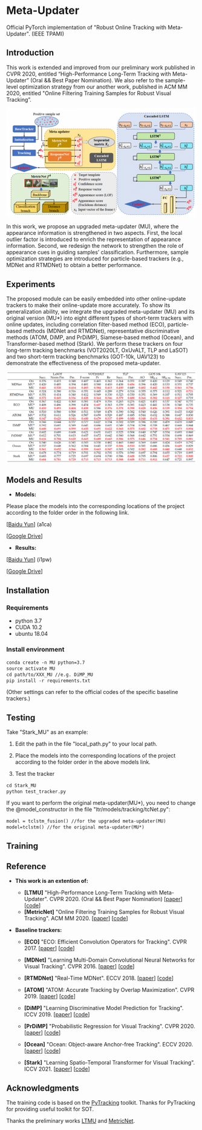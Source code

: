 # Meta-Updater
Official PyTorch implementation of "Robust Online Tracking with Meta-Updater". (IEEE TPAMI)

## Introduction

This work is extended and improved from our preliminary work published in CVPR 2020, entitled “High-Performance Long-Term Tracking with Meta-Updater” (Oral && Best Paper Nomination). We also refer to the sample-level optimization strategy from our another work, published in ACM MM 2020, entitled "Online Filtering Training Samples for Robust Visual Tracking”.

![MU figure](framework.png)

In this work, we propose an upgraded meta-updater (MU), where the appearance information is strengthened in two aspects. First, the local outlier factor is introduced to enrich the representation of appearance information. Second, we redesign the network to strengthen the role of appearance cues in guiding samples’ classification. Furthermore, sample optimization strategies are introduced for particle-based trackers (e.g., MDNet and RTMDNet) to obtain a better performance.

## Experiments
The proposed module can be easily embedded into other online-update trackers to make their online-update more accurately.
To show its generalization ability, we integrate the upgraded meta-updater (MU) and its original version (MU*) into eight different types of short-term trackers with online updates, including correlation filter-based method (ECO), particle-based methods (MDNet and RTMDNet), representative discriminative methods (ATOM, DiMP, and PrDiMP), Siamese-based method (Ocean), and Transformer-based method (Stark). We perform these trackers on four long-term tracking benchmarks (VOT2020LT, OxUvALT, TLP and LaSOT) and two short-term tracking benchmarks (GOT-10k, UAV123) to demonstrate the effectiveness of the proposed meta-updater.

![Experiments](results.png)

## Models and Results
* **Models:**

Please place the models into the corresponding locations of the project according to the folder order in the following link.

[[Baidu Yun](https://pan.baidu.com/s/16Eqpi0AXuI8z55vy9y2iFg)] (a1ca)

[[Google Drive](https://drive.google.com/drive/folders/1YYysWZBeviJ7nBRwy4c0ZTEpnPoHGIkc?usp=sharing)]

* **Results:**

[[Baidu Yun](https://pan.baidu.com/s/1wGcuFnO0CIHzTwXf2kpttQ)] (i1pw)

[[Google Drive](https://drive.google.com/drive/folders/1HlTgpGNbZr0TUJTxJp0axScyoi9rT-He?usp=sharing)]

## Installation

### Requirements
* python 3.7
* CUDA 10.2
* ubuntu 18.04

### Install environment
```
conda create -n MU python=3.7
source activate MU
cd path/to/XXX_MU //e.g. DiMP_MU
pip install -r requirements.txt
```
(Other settings can refer to the official codes of the specific baseline trackers.)

## Testing
Take "Stark_MU" as an example:
1. Edit the path in the file "local_path.py" to your local path.

2. Place the models into the corresponding locations of the project according to the folder order in the above models link.

3. Test the tracker
```
cd Stark_MU
python test_tracker.py
```
If you want to perform the original meta-updater(MU*), you need to change the @model_constructor in the file "ltr/models/tracking/tcNet.py":
```
model = tclstm_fusion() //for the upgraded meta-updater(MU)
model=tclstm() //for the original meta-updater(MU*)
```

## Training

## Reference
* **This work is an extention of:**
  * **[LTMU]** "High-Performance Long-Term Tracking with Meta-Updater". CVPR 2020. (Oral && Best Paper Nomination)
  [[paper](https://openaccess.thecvf.com/content_CVPR_2020/papers/Dai_High-Performance_Long-Term_Tracking_With_Meta-Updater_CVPR_2020_paper.pdf)]
  [[code](https://github.com/Daikenan/LTMU)]
  * **[MetricNet]** "Online Filtering Training Samples for Robust Visual Tracking". ACM MM 2020.
  [[paper](https://static.aminer.cn/storage/pdf/acm/20/mm/10.1145/3394171.3413930.pdf)]
  [[code](https://github.com/zj5559/MetricNet)]
  
* **Baseline trackers:**
  * **[ECO]** "ECO: Efficient Convolution Operators for Tracking". CVPR 2017.
  [[paper](https://openaccess.thecvf.com/content_cvpr_2017/papers/Danelljan_ECO_Efficient_Convolution_CVPR_2017_paper.pdf)]
  [[code](https://github.com/visionml/pytracking)]
  
  * **[MDNet]** "Learning Multi-Domain Convolutional Neural Networks for Visual Tracking". CVPR 2016.
  [[paper](https://arxiv.org/abs/1510.07945)]
  [[code](https://github.com/hyeonseobnam/py-MDNet)]
  
  * **[RTMDNet]** "Real-Time MDNet". ECCV 2018.
  [[paper](https://arxiv.org/pdf/1808.08834.pdf)]
  [[code](http://cvlab.postech.ac.kr/~chey0313/real_time_mdnet/)]
  
  * **[ATOM]** "ATOM: Accurate Tracking by Overlap Maximization". CVPR 2019.
  [[paper](https://openaccess.thecvf.com/content_CVPR_2019/papers/Danelljan_ATOM_Accurate_Tracking_by_Overlap_Maximization_CVPR_2019_paper.pdf)]
  [[code](https://github.com/visionml/pytracking)]
  
  * **[DiMP]** "Learning Discriminative Model Prediction for Tracking". ICCV 2019.
  [[paper](https://arxiv.org/pdf/1904.07220.pdf)]
  [[code](https://github.com/visionml/pytracking)]
  
  * **[PrDiMP]** "Probabilistic Regression for Visual Tracking". CVPR 2020.
  [[paper](https://arxiv.org/pdf/2003.12565.pdf)]
  [[code](https://github.com/visionml/pytracking)]
  
  * **[Ocean]** "Ocean: Object-aware Anchor-free Tracking". ECCV 2020.
  [[paper](https://arxiv.org/pdf/2006.10721v2.pdf)]
  [[code](https://github.com/researchmm/TracKit)]
  
  * **[Stark]** "Learning Spatio-Temporal Transformer for Visual Tracking". ICCV 2021.
  [[paper](https://openaccess.thecvf.com/content/ICCV2021/papers/Yan_Learning_Spatio-Temporal_Transformer_for_Visual_Tracking_ICCV_2021_paper.pdf)]
  [[code](https://github.com/researchmm/Stark)]
  
## Acknowledgments
The training code is based on the [PyTracking](https://github.com/visionml/pytracking) toolkit. Thanks for PyTracking for providing useful toolkit for SOT.

Thanks the preliminary works [LTMU](https://github.com/Daikenan/LTMU) and [MetricNet](https://github.com/zj5559/MetricNet).
